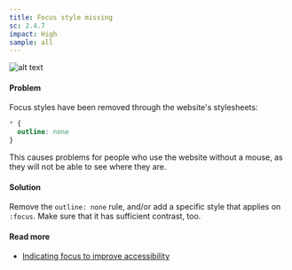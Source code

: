 ```yaml
---
title: Focus style missing
sc: 2.4.7
impact: High
sample: all
---
```


![alt text](images/default-screenshot.png)

#### Problem

Focus styles have been removed through the website's stylesheets:

```css
* { 
  outline: none 
}
```

This causes problems for people who use the website without a mouse, as they will not be able to see where they are.

#### Solution

Remove the `outline: none` rule, and/or add a specific style that applies on `:focus`. Make sure that it has sufficient contrast, too.

#### Read more

- [Indicating focus to improve accessibility](https://hiddedevries.nl/en/blog/2019-06-06-indicating-focus-to-improve-accessibility)
